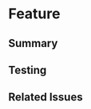 # Feature

## Summary

<!-- Outline the goals and implementation details of the feature -->

## Testing

<!-- Explain the testing performed to ensure the feature works as intended -->

## Related Issues

<!-- Reference any related issues or feature requests -->
